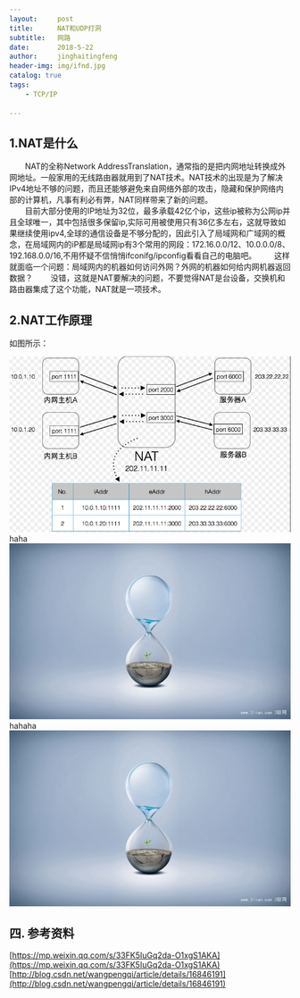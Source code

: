 ```yaml
---
layout:     post
title:      NAT和UDP打洞
subtitle:   网路
date:       2018-5-22
author:     jinghaitingfeng
header-img: img/ifnd.jpg
catalog: true
tags:
    - TCP/IP
    
---
```

## 1.NAT是什么 ##
　　NAT的全称Network AddressTranslation，通常指的是把内网地址转换成外网地址。一般家用的无线路由器就用到了NAT技术。NAT技术的出现是为了解决IPv4地址不够的问题，而且还能够避免来自网络外部的攻击，隐藏和保护网络内部的计算机，凡事有利必有弊，NAT同样带来了新的问题。  
　　目前大部分使用的IP地址为32位，最多承载42亿个ip，这些ip被称为公网ip并且全球唯一，其中包括很多保留ip,实际可用被使用只有36亿多左右，这就导致如果继续使用ipv4,全球的通信设备是不够分配的，因此引入了局域网和广域网的概念，在局域网内的iP都是局域网ip有3个常用的网段：172.16.0.0/12、10.0.0.0/8、192.168.0.0/16,不用怀疑不信悄悄ifconifg/ipconfig看看自己的电脑吧。
　　这样就面临一个问题：局域网内的机器如何访问外网？外网的机器如何给内网机器返回数据？
　　没错，这就是NAT要解决的问题，不要觉得NAT是台设备，交换机和路由器集成了这个功能，NAT就是一项技术。
## 2.NAT工作原理 ##
如图所示：  

![](img/nat.jpg)
haha
![](../img/280.jpg)
hahaha
![](./img/280.jpg)



## 四. 参考资料 ##
[https://mp.weixin.qq.com/s/33FK5IuGq2da-O1xgS1AKA](https://mp.weixin.qq.com/s/33FK5IuGq2da-O1xgS1AKA)  
[http://blog.csdn.net/wangpengqi/article/details/16846191](http://blog.csdn.net/wangpengqi/article/details/16846191)
  